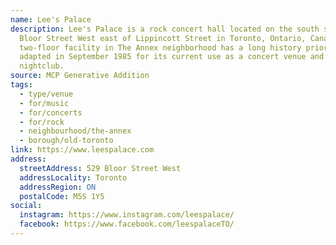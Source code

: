 ```yaml
---
name: Lee's Palace
description: Lee's Palace is a rock concert hall located on the south side of
  Bloor Street West east of Lippincott Street in Toronto, Ontario, Canada. The
  two-floor facility in The Annex neighborhood has a long history prior to being
  adapted in September 1985 for its current use as a concert venue and
  nightclub.
source: MCP Generative Addition
tags:
  - type/venue
  - for/music
  - for/concerts
  - for/rock
  - neighbourhood/the-annex
  - borough/old-toronto
link: https://www.leespalace.com
address:
  streetAddress: 529 Bloor Street West
  addressLocality: Toronto
  addressRegion: ON
  postalCode: M5S 1Y5
social:
  instagram: https://www.instagram.com/leespalace/
  facebook: https://www.facebook.com/leespalaceTO/
---
```

